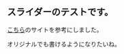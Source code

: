 ## スライダーのテストです。

[こちら]:https://coco-factory.jp/ugokuweb/move01/6-1-2/

[こちら]のサイトを参考にしました。

オリジナルでも書けるようになりたいね。
